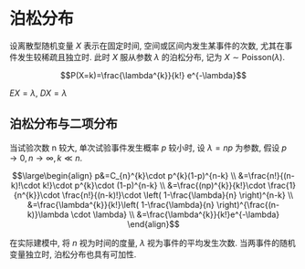 # 泊松分布

设离散型随机变量 $X$ 表示在固定时间, 空间或区间内发生某事件的次数, 尤其在事件发生较稀疏且独立时. 此时 $X$ 服从参数 $\lambda$ 的泊松分布, 记为 $X\sim \text{Poisson}(\lambda)$. 

$$P(X=k)=\frac{\lambda^{k}}{k!} e^{-\lambda}$$

$EX=\lambda$, $DX=\lambda$

## 泊松分布与二项分布

当试验次数 n 较大, 单次试验事件发生概率 $p$ 较小时, 设 $\lambda=np$ 为参数, 假设 $p\to 0, n\to\infty, k\ll n$.

$$\large\begin{align}
p&=C_{n}^{k}\cdot p^{k}(1-p)^{n-k} \\
&=\frac{n!}{(n-k)!\cdot k!}\cdot p^{k}\cdot (1-p)^{n-k} \\
&=\frac{(np)^{k}}{k!}\cdot \frac{1}{n^{k}}\cdot \frac{n!}{(n-k)!}\cdot \left( 1-\frac{\lambda}{n} \right)^{n-k} \\
&=\frac{\lambda^{k}}{k!}\left( 1-\frac{\lambda}{n} \right)^{\frac{(n-k)}\lambda \cdot \lambda} \\
&=\frac{\lambda^{k}}{k!}e^{-\lambda}
\end{align}$$

在实际建模中, 将 $n$ 视为时间的度量, $\lambda$ 视为事件的平均发生次数. 当两事件的随机变量独立时, 泊松分布也具有可加性.